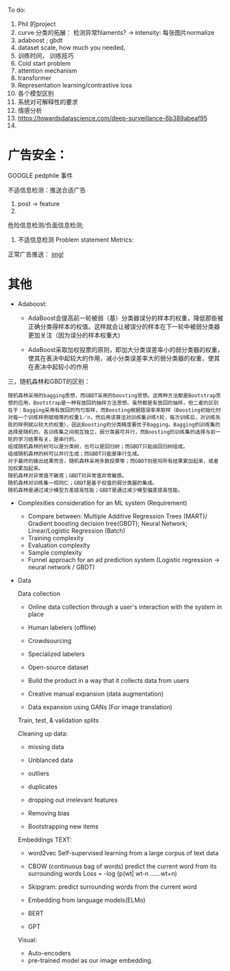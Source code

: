 
To do:
  1. Phil 的project
  2. curve 分类的拓展： 检测异常filaments? -> intensity: 每张图片normalize
  3. adaboost ; gbdt
  4. dataset scale, how much you needed, 
  5. 训练时间， 训练技巧
  6. Cold start problem
  7. attention mechanism
  8. transformer
  9. Representation learning/contrastive loss
  10. 各个模型区别
  11. 系统对可解释性的要求
  12. 情感分析
  13. https://towardsdatascience.com/deep-surveillance-6b389abeaf95
  14. 

广告安全：
=========
GOOGLE pedphile 事件

不适信息检测：推送合适广告
  1. post -> feature
  2. 

危险信息检测/负面信息检测;


1. 不适信息检测
  Problem statement
  Metrics:
  
正常广告推送：
  [img!](./guanggao.png )
  

其他
=========
  
* Adaboost:
  * AdaBoost会提高前一轮被弱（基）分类器误分的样本的权重，降低那些被正确分类得样本的权值。这样就会让被误分的样本在下一轮中被弱分类器更加关注（因为误分的样本权重大)
  
  * AdaBoost采取加权投票的原则，即加大分类误差率小的弱分类器的权重，使其在表决中起较大的作用，减小分类误差率大的弱分类器的权重，使其在表决中起较小的作用
  
三，随机森林和GBDT的区别：

    随机森林采用的bagging思想，而GBDT采用的boosting思想。这两种方法都是Bootstrap思想的应用，Bootstrap是一种有放回的抽样方法思想。虽然都是有放回的抽样，但二者的区别在于：Bagging采用有放回的均匀取样，而Boosting根据错误率来取样（Boosting初始化时对每一个训练样例赋相等的权重1／n，然后用该算法对训练集训练t轮，每次训练后，对训练失败的样例赋以较大的权重），因此Boosting的分类精度要优于Bagging。Bagging的训练集的选择是随机的，各训练集之间相互独立，弱分类器可并行，而Boosting的训练集的选择与前一轮的学习结果有关，是串行的。
    组成随机森林的树可以是分类树，也可以是回归树；而GBDT只能由回归树组成。
    组成随机森林的树可以并行生成；而GBDT只能是串行生成。
    对于最终的输出结果而言，随机森林采用多数投票等；而GBDT则是将所有结果累加起来，或者加权累加起来。
    随机森林对异常值不敏感；GBDT对异常值非常敏感。
    随机森林对训练集一视同仁；GBDT是基于权值的弱分类器的集成。
    随机森林是通过减少模型方差提高性能；GBDT是通过减少模型偏差提高性能。
    
* Complexities consideration for an ML system (Requirement)

  * Compare between: Multiple Additive Regression Trees (MART)/ Gradient boosting decision tree(GBDT); Neural Network; Linear/Logistic Regression (Batch) 
  * Training complexity
  * Evaluation complexity
  * Sample complexity
  * Funnel approach for an ad prediction system (Logistic regression -> neural network / GBDT)
  
* Data

  Data collection
  
  * Online data collection through a user's interaction with the system in place
  * Human labelers (offline)
  
   * Crowdsourcing
   * Specialized labelers
   * Open-source dataset
   * Build the product in a way that it collects data from users
   * Creative manual expansion (data augmentation)
   * Data expansion using GANs (For image translation)
    
  
  Train, test, & validation splits
  
  Cleaning up data:
    * missing data
    
    * Unblanced data
    
    * outliers
    * duplicates
    * dropping out irrelevant features
    
    * Removing bias
    * Bootstrapping new items
    
  Embeddings
    TEXT:
    * word2vec 
        Self-supervised learning from a large corpus of text data
     * CBOW (continuous bag of words)
        predict the current word from its surrounding words
        Loss = -log (p(wt| wt-n ......wt+n)
     * Skipgram: 
        predict surrounding words from the current word
    
    * Embedding from language models(ELMo)
    * BERT
    * GPT
      
    Visual:
    * Auto-encoders
    * pre-trained model as our image embedding.
    
  
